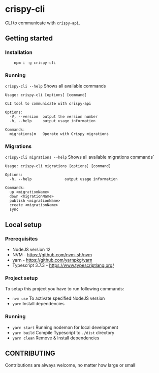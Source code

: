 # crispy-cli

CLI to communicate with `crispy-api`.

## Getting started

### Installation

```
    npm i -g crispy-cli
```

### Running

`crispy-cli --help` Shows all available commands

```
Usage: crispy-cli [options] [command]

CLI tool to communicate with crispy-api

Options:
  -V, --version  output the version number
  -h, --help     output usage information

Commands:
  migrations|m   Operate with Crispy migrations
```

### Migrations

`crispy-cli migrations --help` Shows all available migrations commands`

```
Usage: crispy-cli migrations [options] [command]

Options:
  -h, --help               output usage information

Commands:
  up <migrationName>
  down <migrationName>
  publish <migrationName>
  create <migrationName>
  sync

```

## Local setup

### Prerequisites

- NodeJS version 12
- NVM - https://github.com/nvm-sh/nvm
- yarn - https://github.com/yarnpkg/yarn
- Typescript 3.7.3 - https://www.typescriptlang.org/

### Project setup

To setup this project you have to run following commands:

- `nvm use` To activate specified NodeJS version
- `yarn` Install dependencies

### Running

- `yarn start` Running nodemon for local development
- `yarn build` Compile Typescript to `./dist` directory
- `yarn clean` Remove & Install dependencies

## CONTRIBUTING

Contributions are always welcome, no matter how large or small
